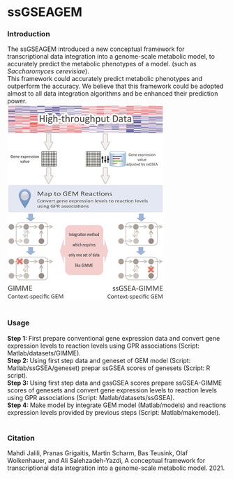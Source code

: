 # ssGSEAGEM

<h3>Introduction</h3>
The ssGSEAGEM introduced a new conceptual framework for transcriptional data integration into a genome-scale metabolic model, to accurately predict the metabolic phenotypes of a model. (such as <i>Saccharomyces cerevisiae</i>).<br>
This framework could accurately predict metabolic phenotypes and outperform the accuracy. We believe that this framework could be adopted almost to all data integration algorithms and be enhanced their prediction power.<br>
<img src="https://github.com/mahjalili/ssGSEAGEM/blob/main/Images/workflow.jpg?raw=true" alt="ssGSEAGEM workflow">
<br>
<br>
<h3>Usage</h3>
<b>Step 1: </b>First prepare conventional gene expression data and convert gene expression levels to reaction levels using GPR associations (Script: Matlab/datasets/GIMME).<br>
<b>Step 2: </b>Using first step data and geneset of GEM model (Script: Matlab/ssGSEA/geneset) prepar ssGSEA scores of genesets (Script: R script).<br>
<b>Step 3: </b>Using first step data and gssGSEA scores prepare ssGSEA-GIMME scores of genesets and convert gene expression levels to reaction levels using GPR associations (Script: Matlab/datasets/ssGSEA).<br>
<b>Step 4: </b>Make model by integrate GEM model (Matlab/models) and reactions expression levels provided by previous steps (Script: Matlab/makemodel).
<br>
<br>
<h3>Citation</h3>
Mahdi Jalili, Pranas Grigaitis, Martin Scharm, Bas Teusink, Olaf Wolkenhauer, and Ali Salehzadeh-Yazdi, A conceptual framework for transcriptional data integration into a genome-scale metabolic model. 2021.

